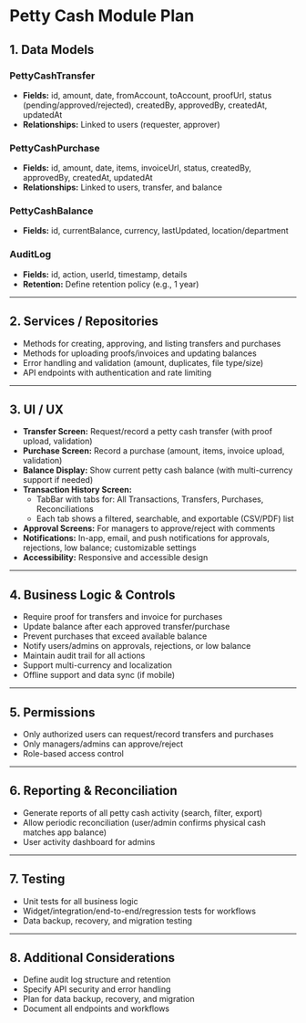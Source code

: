 # Petty Cash Module Plan

## 1. Data Models

### PettyCashTransfer
- **Fields:** id, amount, date, fromAccount, toAccount, proofUrl, status (pending/approved/rejected), createdBy, approvedBy, createdAt, updatedAt
- **Relationships:** Linked to users (requester, approver)

### PettyCashPurchase
- **Fields:** id, amount, date, items, invoiceUrl, status, createdBy, approvedBy, createdAt, updatedAt
- **Relationships:** Linked to users, transfer, and balance

### PettyCashBalance
- **Fields:** id, currentBalance, currency, lastUpdated, location/department

### AuditLog
- **Fields:** id, action, userId, timestamp, details
- **Retention:** Define retention policy (e.g., 1 year)

---

## 2. Services / Repositories
- Methods for creating, approving, and listing transfers and purchases
- Methods for uploading proofs/invoices and updating balances
- Error handling and validation (amount, duplicates, file type/size)
- API endpoints with authentication and rate limiting

---

## 3. UI / UX
- **Transfer Screen:** Request/record a petty cash transfer (with proof upload, validation)
- **Purchase Screen:** Record a purchase (amount, items, invoice upload, validation)
- **Balance Display:** Show current petty cash balance (with multi-currency support if needed)
- **Transaction History Screen:**
  - TabBar with tabs for: All Transactions, Transfers, Purchases, Reconciliations
  - Each tab shows a filtered, searchable, and exportable (CSV/PDF) list
- **Approval Screens:** For managers to approve/reject with comments
- **Notifications:** In-app, email, and push notifications for approvals, rejections, low balance; customizable settings
- **Accessibility:** Responsive and accessible design

---

## 4. Business Logic & Controls
- Require proof for transfers and invoice for purchases
- Update balance after each approved transfer/purchase
- Prevent purchases that exceed available balance
- Notify users/admins on approvals, rejections, or low balance
- Maintain audit trail for all actions
- Support multi-currency and localization
- Offline support and data sync (if mobile)

---

## 5. Permissions
- Only authorized users can request/record transfers and purchases
- Only managers/admins can approve/reject
- Role-based access control

---

## 6. Reporting & Reconciliation
- Generate reports of all petty cash activity (search, filter, export)
- Allow periodic reconciliation (user/admin confirms physical cash matches app balance)
- User activity dashboard for admins

---

## 7. Testing
- Unit tests for all business logic
- Widget/integration/end-to-end/regression tests for workflows
- Data backup, recovery, and migration testing

---

## 8. Additional Considerations
- Define audit log structure and retention
- Specify API security and error handling
- Plan for data backup, recovery, and migration
- Document all endpoints and workflows